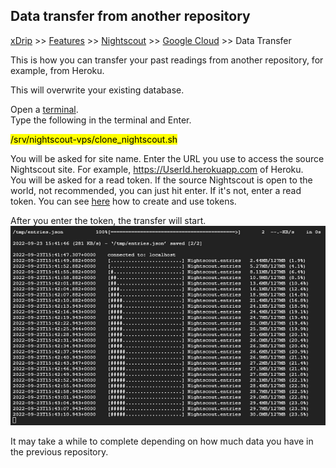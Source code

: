 ## Data transfer from another repository
[xDrip](../../README.md) >> [Features](../Features_page.md) >> [Nightscout](../Nightscout_page.md) >> [Google Cloud](./GoogleCloud.md) >> Data Transfer  
  
This is how you can transfer your past readings from another repository, for example, from Heroku.  
  
This will overwrite your existing database.  
  
Open a [terminal](./Terminal).  
Type the following in the terminal and Enter.  
  
<Mark>/srv/nightscout-vps/clone_nightscout.sh</Mark>  
  
You will be asked for site name.  Enter the URL you use to access the source Nightscout site.  For example, https://UserId.herokuapp.com of Heroku.  
You will be asked for a read token.  If the source Nightscout is open to the world, not recommended, you can just hit enter.  If it's not, enter a read token.  You can see [here](./NS_Followers) how to create and use tokens.  
  
After you enter the token, the transfer will start.  
![](./images/Transfer.png)  
  
It may take a while to complete depending on how much data you have in the previous repository.    
  

